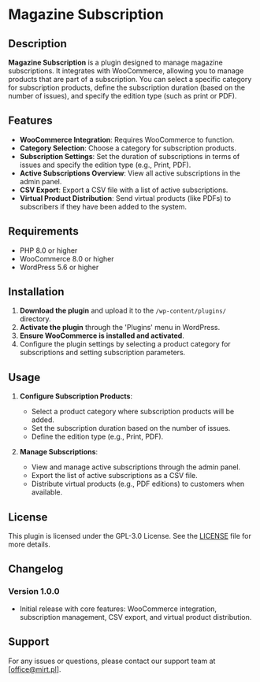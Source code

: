 # Magazine Subscription

## Description

**Magazine Subscription** is a plugin designed to manage magazine subscriptions. It integrates with WooCommerce, allowing you to manage products that are part of a subscription. You can select a specific category for subscription products, define the subscription duration (based on the number of issues), and specify the edition type (such as print or PDF).

## Features

- **WooCommerce Integration**: Requires WooCommerce to function.
- **Category Selection**: Choose a category for subscription products.
- **Subscription Settings**: Set the duration of subscriptions in terms of issues and specify the edition type (e.g., Print, PDF).
- **Active Subscriptions Overview**: View all active subscriptions in the admin panel.
- **CSV Export**: Export a CSV file with a list of active subscriptions.
- **Virtual Product Distribution**: Send virtual products (like PDFs) to subscribers if they have been added to the system.

## Requirements

- PHP 8.0 or higher
- WooCommerce 8.0 or higher
- WordPress 5.6 or higher

## Installation

1. **Download the plugin** and upload it to the `/wp-content/plugins/` directory.
2. **Activate the plugin** through the 'Plugins' menu in WordPress.
3. **Ensure WooCommerce is installed and activated**.
4. Configure the plugin settings by selecting a product category for subscriptions and setting subscription parameters.

## Usage

1. **Configure Subscription Products**:

   - Select a product category where subscription products will be added.
   - Set the subscription duration based on the number of issues.
   - Define the edition type (e.g., Print, PDF).

2. **Manage Subscriptions**:
   - View and manage active subscriptions through the admin panel.
   - Export the list of active subscriptions as a CSV file.
   - Distribute virtual products (e.g., PDF editions) to customers when available.

## License

This plugin is licensed under the GPL-3.0 License. See the [LICENSE](LICENSE) file for more details.

## Changelog

### Version 1.0.0

- Initial release with core features: WooCommerce integration, subscription management, CSV export, and virtual product distribution.

## Support

For any issues or questions, please contact our support team at [office@mirt.pl].
